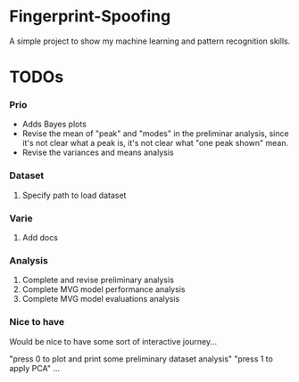 # Fingerprint-Spoofing
A simple  project to show my machine learning and pattern recognition skills.

# TODOs
### Prio
- Adds Bayes plots
- Revise the mean of "peak" and "modes" in the preliminar analysis, since it's not clear what a peak is, it's not clear what "one peak shown" mean.
- Revise the variances and means analysis 

### Dataset
1) Specify path to load dataset

### Varie
1) Add docs

### Analysis
1) Complete and revise preliminary analysis
2) Complete MVG model performance analysis
3) Complete MVG model evaluations analysis


### Nice to have
Would be nice to have some sort of interactive journey...

"press 0 to plot and print some preliminary dataset analysis"
"press 1 to apply PCA"
... 
